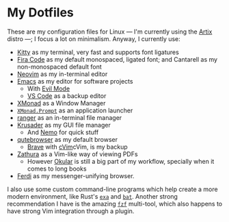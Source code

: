 # My Dotfiles

These are my configuration files for Linux &mdash; I'm currently using the [Artix](https://artixlinux.org/) distro &mdash;; I focus a lot on minimalism. Anyway, I currently use:

- [Kitty](https://sw.kovidgoyal.net/kitty/) as my terminal, very fast and supports font ligatures
- [Fira Code](https://github.com/tonsky/FiraCode) as my default monospaced, ligated font; and Cantarell as my non-monospaced default font
- [Neovim](https://github.com/neovim/neovim) as my in-terminal editor
- [Emacs](https://www.gnu.org/software/emacs/) as my editor for software projects
    - With [Evil Mode](https://github.com/emacs-evil/evil)
    - [VS Code](https://github.com/microsoft/vscode) as a backup editor
- [XMonad](https://xmonad.org/) as a Window Manager
- [`XMonad.Prompt`](https://hackage.haskell.org/package/xmonad-contrib-0.16/docs/XMonad-Prompt.html) as an application launcher
- [ranger](https://github.com/ranger/ranger) as an in-terminal file manager
- [Krusader](https://krusader.org/) as my GUI file manager
    - And [Nemo](https://github.com/linuxmint/nemo) for quick stuff
- [qutebrowser](https://github.com/qutebrowser/qutebrowser) as my default browser
    - [Brave](https://brave.com/) with [cVim](https://chrome.google.com/webstore/detail/cvim/ihlenndgcmojhcghmfjfneahoeklbjjh?hl=en)cVim, is my backup
- [Zathura](https://pwmt.org/projects/zathura/) as a Vim-like way of viewing PDFs
    - However [Okular](https://okular.kde.org/) is still a big part of my workflow, specially when it comes to long books
- [Ferdi](https://getferdi.com/) as my messenger-unifying browser.

I also use some custom command-line programs which help create a more modern environment, like Rust's [`exa`](https://github.com/ogham/exa) and [`bat`](https://github.com/sharkdp/bat). Another strong recommendation I have is the amazing [`fzf`](https://github.com/junegunn/fzf) multi-tool, which also happens to have strong Vim integration through a plugin.
